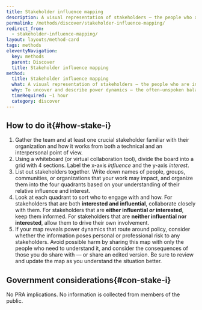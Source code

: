 ```yaml
---
title: Stakeholder influence mapping
description: A visual representation of stakeholders — the people who are involved — and their potential influence and impact on a project or service system, in comparison to one another.
permalink: /methods/discover/stakeholder-influence-mapping/
redirect_from:
  - stakeholder-influence-mapping/
layout: layouts/method-card
tags: methods
eleventyNavigation:
  key: methods
  parent: Discover
  title: Stakeholder influence mapping
method:
  title: Stakeholder influence mapping
  what: A visual representation of stakeholders — the people who are involved — and their potential influence and impact on a project or service system in comparison to one another.
  why: To uncover and describe power dynamics — the often-unspoken balances of influence and control — that can impact project outcomes. Stakeholder influence mapping also helps us prioritize which stakeholders to engage with and how, and informs our communication and engagement approach.
  timeRequired: ~1 hour
  category: discover
---
```


## How to do it{#how-stake-i}

1. Gather the team and at least one crucial stakeholder familiar with their organization and how it works from both a technical and an interpersonal point of view.
1. Using a whiteboard (or virtual collaboration tool), divide the board into a grid with 4 sections. Label the x-axis *influence* and the y-axis *interest*.
1. List out stakeholders together. Write down names of people, groups, communities, or organizations that your work may impact, and organize them into the four quadrants based on your understanding of their relative influence and interest.
1. Look at each quadrant to sort who to engage with and how. For stakeholders that are both __interested and influential__, collaborate closely with them. For stakeholders that are __either influential *or* interested__, keep them informed. For stakeholders that are __neither influential nor interested__, allow them to drive their own involvement.
1. If your map reveals power dynamics that route around policy, consider whether the information poses personal or professional risk to any stakeholders. Avoid possible harm by sharing this map with only the people who need to understand it, and consider the consequences of those you do share with — or share an edited version. Be sure to review and update the map as you understand the situation better.

<section class="method--section method--section--18f-example" markdown="1" >

## Government considerations{#con-stake-i}

No PRA implications. No information is collected from members of the public.

</section>
